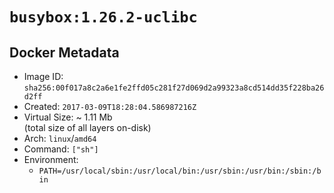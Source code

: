# `busybox:1.26.2-uclibc`

## Docker Metadata

- Image ID: `sha256:00f017a8c2a6e1fe2ffd05c281f27d069d2a99323a8cd514dd35f228ba26d2ff`
- Created: `2017-03-09T18:28:04.586987216Z`
- Virtual Size: ~ 1.11 Mb  
  (total size of all layers on-disk)
- Arch: `linux`/`amd64`
- Command: `["sh"]`
- Environment:
  - `PATH=/usr/local/sbin:/usr/local/bin:/usr/sbin:/usr/bin:/sbin:/bin`
